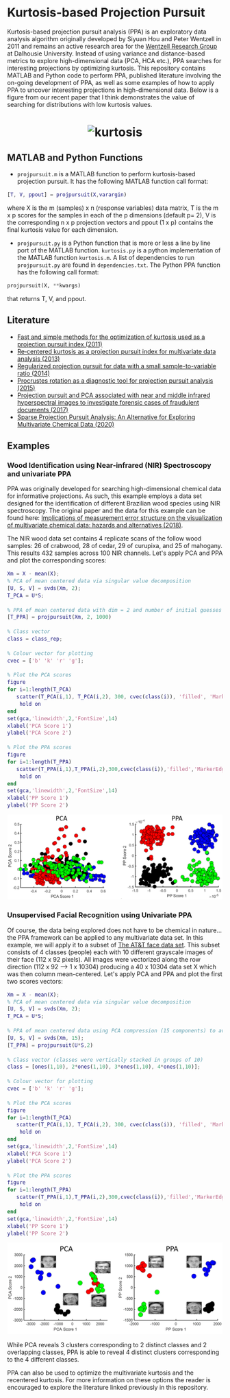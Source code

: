 Kurtosis-based Projection Pursuit
======

Kurtosis-based projection pursuit analysis (PPA) is an exploratory data analysis algorithm originally developed by Siyuan Hou and Peter Wentzell in 2011 and remains an active research area for the [Wentzell Research Group](http://groupwentzell.chemistry.dal.ca/) at Dalhousie University. Instead of using variance and distance-based metrics to explore high-dimensional data (PCA, HCA etc.), PPA searches for interesting projections by optimizing kurtosis. This repository contains MATLAB and Python code to perform PPA, published literature involving the on-going development of PPA, as well as some examples of how to apply PPA to uncover interesting projections in high-dimensional data. Below is a figure from our recent paper that I think demonstrates the value of searching for distributions with low kurtosis values.

<h1 align="center">
<img src="https://S-Driscoll.github.io/img/dist.png" alt="kurtosis" width="400"/>
</h1>


MATLAB and Python Functions 
----------

* `projpursuit.m` is a MATLAB function to perform kurtosis-based projection pursuit. It has the following MATLAB function call format:
```matlab
[T, V, ppout] = projpursuit(X,varargin)
```
where X is the m (samples) x n (response variables) data matrix, T is the m x p scores for the samples in each of the p dimensions (default p= 2), V is the corresponding n x p projection vectors and ppout (1 x p) contains the final kurtosis value for each dimension.
* `projpursuit.py` is a Python function that is more or less a line by line port of the MATLAB function. `kurtosis.py` is a python implementation of the MATLAB function `kurtosis.m`. A list of dependencies to run `projpursuit.py` are found in `dependencies.txt`. The Python PPA function has the following call format:
```python
projpursuit(X, **kwargs)
```
that returns T, V, and ppout.

Literature
----------

* [Fast and simple methods for the optimization of kurtosis used as a projection pursuit index (2011)](https://doi.org/10.1016/j.aca.2011.08.006)
* [Re‐centered kurtosis as a projection pursuit index for multivariate data analysis (2013)](https://doi.org/10.1002/cem.2568)
* [Regularized projection pursuit for data with a small sample-to-variable ratio (2014)](https://link.springer.com/article/10.1007/s11306-013-0612-z)
* [Procrustes rotation as a diagnostic tool for projection pursuit analysis (2015)](https://doi.org/10.1016/j.aca.2015.03.006)
* [Projection pursuit and PCA associated with near and middle infrared hyperspectral images to investigate forensic cases of fraudulent documents (2017)](https://doi.org/10.1016/j.microc.2016.10.024)
* [Sparse Projection Pursuit Analysis: An Alternative for Exploring Multivariate Chemical Data (2020)](https://pubs.acs.org/doi/abs/10.1021/acs.analchem.9b03166)

Examples
----------

### Wood Identification using Near-infrared (NIR) Spectroscopy and univariate PPA
PPA was originally developed for searching high-dimensional chemical data for informative projections. As such, this example employs a data set designed for the identification of different Brazilian wood species using NIR spectroscopy. The original paper and the data for this example can be found here: [Implications of measurement error structure on the visualization of multivariate chemical data: hazards and alternatives (2018)](https://www.nrcresearchpress.com/doi/abs/10.1139/cjc-2017-0730#.XkHstSMpCCo).

The NIR wood data set contains 4 replicate scans of the follow wood samples: 26 of crabwood, 28 of cedar, 29 of curupixa, and 25 of mahogany. This results 432 samples across 100 NIR channels. Let's apply PCA and PPA and plot the corresponding scores:

```matlab
Xm = X - mean(X);
% PCA of mean centered data via singular value decomposition
[U, S, V] = svds(Xm, 2);
T_PCA = U*S;

% PPA of mean centered data with dim = 2 and number of initial guesses equal to 1000
[T_PPA] = projpursuit(Xm, 2, 1000)

% Class vector
class = class_rep;

% Colour vector for plotting
cvec = ['b' 'k' 'r' 'g'];

% Plot the PCA scores
figure
for i=1:length(T_PCA)
   scatter(T_PCA(i,1), T_PCA(i,2), 300, cvec(class(i)), 'filled', 'MarkerEdgeColor','black') 
    hold on
end
set(gca,'linewidth',2,'FontSize',14)
xlabel('PCA Score 1')
ylabel('PCA Score 2')

% Plot the PPA scores
figure
for i=1:length(T_PPA)
   scatter(T_PPA(i,1),T_PPA(i,2),300,cvec(class(i)),'filled','MarkerEdgeColor','black') 
    hold on
end
set(gca,'linewidth',2,'FontSize',14)
xlabel('PP Score 1')
ylabel('PP Score 2')
```

![PCA vs PPA](https://github.com/S-Driscoll/Projection-pursuit/blob/master/common/images/wood.PNG)

### Unsupervised Facial Recognition using Univariate PPA
Of course, the data being explored does not have to be chemical in nature... the PPA framework can be applied to any multivariate data set. In this example, we will apply it to a subset of [The AT&T face data set](https://git-disl.github.io/GTDLBench/datasets/att_face_dataset/). This subset consists of 4 classes (people) each with 10 different grayscale images of their face (112 x 92 pixels). All images were vectorized along the row direction (112 x 92 --> 1 x 10304) producing a 40 x 10304 data set X which was then column mean-centered. Let's apply PCA and PPA and plot the first two scores vectors:

```matlab
Xm = X - mean(X);
% PCA of mean centered data via singular value decomposition
[U, S, V] = svds(Xm, 2);
T_PCA = U*S;

% PPA of mean centered data using PCA compression (15 components) to avoid PPA finding spurious low kurtosis
[U, S, V] = svds(Xm, 15);
[T_PPA] = projpursuit(U*S,2)

% Class vector (classes were vertically stacked in groups of 10)
class = [ones(1,10), 2*ones(1,10), 3*ones(1,10), 4*ones(1,10)];

% Colour vector for plotting
cvec = ['b' 'k' 'r' 'g'];

% Plot the PCA scores
figure
for i=1:length(T_PCA)
   scatter(T_PCA(i,1), T_PCA(i,2), 300, cvec(class(i)), 'filled', 'MarkerEdgeColor','black') 
    hold on
end
set(gca,'linewidth',2,'FontSize',14)
xlabel('PCA Score 1')
ylabel('PCA Score 2')

% Plot the PPA scores
figure
for i=1:length(T_PPA)
   scatter(T_PPA(i,1),T_PPA(i,2),300,cvec(class(i)),'filled','MarkerEdgeColor','black') 
    hold on
end
set(gca,'linewidth',2,'FontSize',14)
xlabel('PP Score 1')
ylabel('PP Score 2')
```
![PCA vs PPA](https://github.com/S-Driscoll/Projection-pursuit/blob/master/common/images/PCA_PPA.PNG)

While PCA reveals 3 clusters corresponding to 2 distinct classes and 2 overlapping classes, PPA is able to reveal 4 distinct clusters corresponding to the 4 different classes.

PPA can also be used to optimize the multivariate kurtosis and the recentered kurtosis. For more information on these options the reader is encouraged to explore the literature linked previously in this repository.
